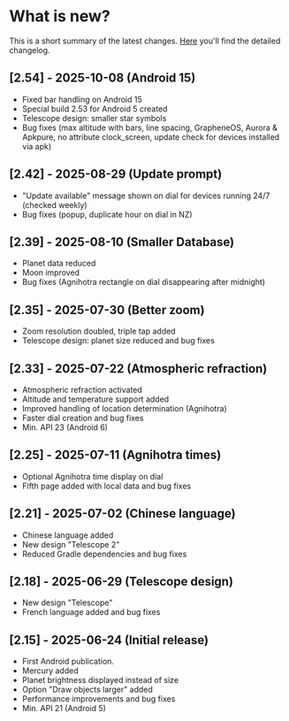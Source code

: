 # What is new?
This is a short summary of the latest changes. [Here](./CHANGELOG.md) you'll find the detailed changelog.

## [2.54] - 2025-10-08 (Android 15) 
- Fixed bar handling on Android 15
- Special build 2.53 for Android 5 created
- Telescope design: smaller star symbols
- Bug fixes (max altitude with bars, line spacing, GrapheneOS, Aurora & Apkpure, no attribute clock_screen, update check for devices installed via apk)

## [2.42] - 2025-08-29 (Update prompt) 

- "Update available" message shown on dial for devices running 24/7 (checked weekly)
- Bug fixes (popup, duplicate hour on dial in NZ)
  
## [2.39] - 2025-08-10 (Smaller Database) 

- Planet data reduced 
- Moon improved
- Bug fixes (Agnihotra rectangle on dial disappearing after midnight)

## [2.35] - 2025-07-30 (Better zoom)

- Zoom resolution doubled, triple tap added
- Telescope design: planet size reduced and bug fixes

## [2.33] - 2025-07-22 (Atmospheric refraction)

- Atmospheric refraction activated
- Altitude and temperature support added
- Improved handling of location determination (Agnihotra)
- Faster dial creation and bug fixes
- Min. API 23 (Android 6)

## [2.25] - 2025-07-11 (Agnihotra times)

- Optional Agnihotra time display on dial
- Fifth page added with local data and bug fixes

## [2.21] - 2025-07-02 (Chinese language)

- Chinese language added
- New design "Telescope 2"
- Reduced Gradle dependencies and bug fixes
  
## [2.18] - 2025-06-29 (Telescope design)

- New design "Telescope"
- French language added and bug fixes

## [2.15] - 2025-06-24 (Initial release)

- First Android publication.
- Mercury added
- Planet brightness displayed instead of size
- Option "Draw objects larger" added
- Performance improvements and bug fixes
- Min. API 21 (Android 5)



